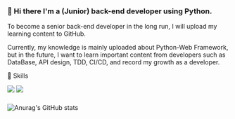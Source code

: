 ### 👋 Hi there  I'm a (Junior) back-end developer using Python.
To become a senior back-end developer in the long run, I will upload my learning content to GitHub.

Currently, my knowledge is mainly uploaded about Python-Web Framework, 
but in the future, I want to learn important content from developers such as DataBase, 
API design, TDD, CI/CD, and record my growth as a developer.


🌱 Skills
<p>
<img src="https://img.shields.io/badge/Python-white?style=flat&logo=python"/>
<img src="https://img.shields.io/badge/MySQL-white?style=flat&logo=mysql"/>
  
</p>


###

<!--
**bobyeong2/bobyeong2** is a ✨ _special_ ✨ repository because its `README.md` (this file) appears on your GitHub profile.

Here are some ideas to get you started:

- 🔭 I’m currently working on ...
- 🌱 I’m currently learning ...
- 👯 I’m looking to collaborate on ...
- 🤔 I’m looking for help with ...
- 💬 Ask me about ...
- 📫 How to reach me: ...
- 😄 Pronouns: ...
- ⚡ Fun fact: ...
-->


![Anurag's GitHub stats](https://github-readme-stats.vercel.app/api?username=bobyeong2&show_icons=true&theme=default)
